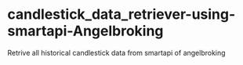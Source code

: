 # candlestick_data_retriever-using-smartapi-Angelbroking
Retrive all historical candlestick data from smartapi of angelbroking
